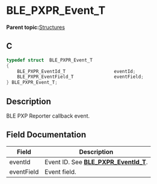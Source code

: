 # BLE\_PXPR\_Event\_T

**Parent topic:**[Structures](GUID-F970E2B9-F1A5-4AD4-9AFE-7560E6800B32.md)

## C

```c
typedef struct  BLE_PXPR_Event_T
{
    BLE_PXPR_EventId_T                  eventId;
    BLE_PXPR_EventField_T               eventField;
} BLE_PXPR_Event_T;
```

## Description

BLE PXP Reporter callback event.

## Field Documentation

|Field|Description|
|-----|-----------|
|eventId|Event ID. See **[BLE\_PXPR\_EventId\_T](GUID-F01EB0D5-B6A8-4A3A-91B0-26EA8CB86EC2.md)**.|
|eventField|Event field.|

